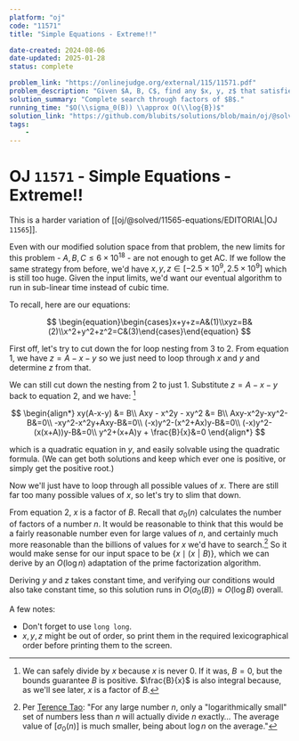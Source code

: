 ```yaml
---
platform: "oj"
code: "11571"
title: "Simple Equations - Extreme!!"

date-created: 2024-08-06
date-updated: 2025-01-28
status: complete

problem_link: "https://onlinejudge.org/external/115/11571.pdf"
problem_description: "Given $A, B, C$, find any $x, y, z$ that satisfies the given equations."
solution_summary: "Complete search through factors of $B$."
running_time: "$O(\\sigma_0(B)) \\approx O(\\log{B})$"
solution_link: "https://github.com/blubits/solutions/blob/main/oj/@solved/11571-extreme/extreme.cpp"
tags:
    -
---
```


# OJ `11571` - Simple Equations - Extreme!!

This is a harder variation of [[oj/@solved/11565-equations/EDITORIAL|OJ `11565`]].

Even with our modified solution space from that problem, the new limits for this problem - $A, B, C \le 6 \times 10^{18}$ - are not enough to get AC. If we follow the same strategy from before, we'd have $x, y, z \in [-2.5 \times 10^9, 2.5 \times 10^9]$ which is still too huge. Given the input limits, we'd want our eventual algorithm to run in sub-linear time instead of cubic time.

To recall, here are our equations:

$$
\begin{equation}\begin{cases}x+y+z=A&(1)\\xyz=B&(2)\\x^2+y^2+z^2=C&(3)\end{cases}\end{equation}
$$

First off, let's try to cut down the for loop nesting from 3 to 2. From equation 1, we have $z = A - x - y$ so we just need to loop through $x$ and $y$ and determine $z$ from that.

We can still cut down the nesting from 2 to just 1. Substitute $z = A - x - y$ back to equation 2, and we have: [^1]

$$
\begin{align*}
	xy(A-x-y) &= B\\
	Axy - x^2y - xy^2 &= B\\
	Axy-x^2y-xy^2-B&=0\\
	-xy^2-x^2y+Axy-B&=0\\
	(-x)y^2-(x^2+Ax)y-B&=0\\
	(-x)y^2-(x(x+A))y-B&=0\\
	y^2+(x+A)y + \frac{B}{x}&=0
\end{align*}
$$

which is a quadratic equation in $y$, and easily solvable using the quadratic formula. (We can get both solutions and keep which ever one is positive, or simply get the positive root.)

Now we'll just have to loop through all possible values of $x$. There are still far too many possible values of $x$, so let's try to slim that down.

From equation 2, $x$ is a factor of $B$. Recall that $\sigma_0(n)$ calculates the number of factors of a number $n$. It would be reasonable to think that this would be a fairly reasonable number even for large values of $n$, and certainly much more reasonable than the billions of values for $x$ we'd have to search.[^2] So it would make sense for our input space to be $\{x \mid (x \mathrel{|} B)\}$, which we can derive by an $O(\log{n})$ adaptation of the prime factorization algorithm.

Deriving $y$ and $z$ takes constant time, and verifying our conditions would also take constant time, so this solution runs in $O(\sigma_0(B)) \approx O(\log{B})$ overall.

A few notes:

- Don't forget to use `long long`.
- $x, y, z$ might be out of order, so print them in the required lexicographical order before printing them to the screen.

[^1]: We can safely divide by $x$ because $x$ is never 0. If it was, $B = 0$, but the bounds guarantee $B$ is positive. $\frac{B}{x}$ is also integral because, as we'll see later, $x$ is a factor of $B$.
[^2]: Per [Terence Tao](https://terrytao.wordpress.com/2008/09/23/the-divisor-bound/): "For any large number $n$, only a "logarithmically small" set of numbers less than $n$ will actually divide $n$ exactly… The average value of \[$\sigma_0(n)$\] is much smaller, being about $\log{n}$ on the average."
